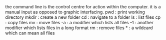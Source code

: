 <html>
   
<body>
the command line is the control centre for action within the computer. it is a manual input as opposed to graphic interfacing.
pwd : print working directory
mkdir : create a new folder
cd : navigate to a folder
ls : list files
cp : copy files
mv : move files
-a : a modifier which lists all files
-1 : another modifier which lists files in a long format
rm : remove files
* : a wildcard which can mean all files
    </body>
    </html>
